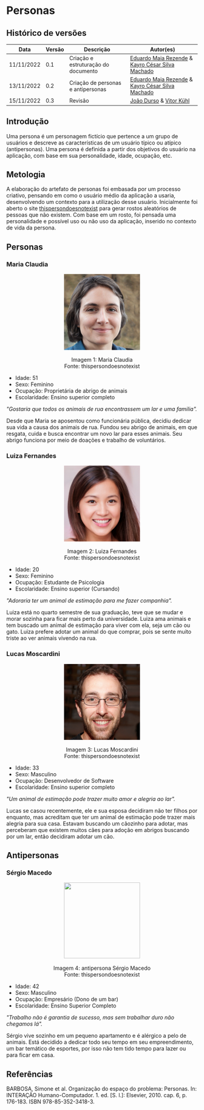 # Personas

## Histórico de versões
| Data       | Versão | Descrição            | Autor(es)     |
| ---------- | ------ | -------------------- | ------------------------------------------------------------------------------------------------------------------------------------------- | 
| 11/11/2022 | 0.1   | Criação e estruturação do documento | [Eduardo Maia Rezende](https://github.com/eduardomr) & [Kayro César Silva Machado](https://github.com/kayrocesar)|  |
| 13/11/2022 | 0.2    | Criação de personas e antipersonas | [Eduardo Maia Rezende](https://github.com/eduardomr) & [Kayro César Silva Machado](https://github.com/kayrocesar)|  |
| 15/11/2022 | 0.3  | Revisão | [João Durso](https://github.com/jvsdurso) & [Vitor Kühl](https://github.com/vitorekr)|  |
## Introdução

Uma persona é um personagem fictício que pertence a um grupo de usuários e descreve as
características de um usuário típico ou atípico (antipersonas). Uma persona é definida a partir dos objetivos do usuário na aplicação, com base em sua personalidade, idade, ocupação, etc.

## Metologia

A elaboração do artefato de personas foi embasada por um processo criativo, pensando em como o usuário médio da aplicação a usaria, desenvolvendo um contexto para a utilização desse usuário. Inicialmente foi aberto o site [thispersondoesnotexist](https://thispersondoesnotexist.com/) para gerar rostos aleatórios de pessoas que não existem. Com base em um rosto, foi pensada uma personalidade e possível uso ou não uso da aplicação, inserido no contexto de vida da persona.

## Personas

### Maria Claudia

<p align = "center"> <img src="https://github.com/UnBArqDsw2022-2/2022.2_G4_IDotPet/blob/master/docs/assets/personas/MariaClaudia.jpg?raw=true" height="200px" width="200px" /> </p>
<p align = "center"> 
Imagem 1: Maria Claudia <br>
Fonte: thispersondoesnotexist
</p>

- Idade: 51
- Sexo: Feminino
- Ocupação: Proprietária de abrigo de animais
- Escolaridade: Ensino superior completo

_"Gostaria que todos os animais de rua encontrassem um lar e uma familia"._

Desde que Maria se aposentou como funcionária pública, decidiu dedicar sua vida a causa dos animais de rua. Fundou seu abrigo de animais, em que resgata, cuida e busca encontrar um novo lar para esses animais. Seu abrigo funciona por meio de doações e trabalho de voluntários.

### Luiza Fernandes

<p align = "center"> <img src="https://github.com/UnBArqDsw2022-2/2022.2_G4_IDotPet/blob/master/docs/assets/personas/LuizaFernandes.jpg?raw=true" height="200px" width="200px" /> </p>
<p align = "center"> 
Imagem 2: Luiza Fernandes <br>
Fonte: thispersondoesnotexist
</p>

- Idade: 20
- Sexo: Feminino
- Ocupação: Estudante de Psicologia
- Escolaridade: Ensino superior (Cursando)

_"Adoraria ter um animal de estimação para me fazer companhia"._

Luiza está no quarto semestre de sua graduação, teve que se mudar e morar sozinha para ficar mais perto da universidade. Luiza ama animais e tem buscado um animal de estimação para viver com ela, seja um cão ou gato. Luiza prefere adotar um animal do que comprar, pois se sente muito triste ao ver animais vivendo na rua.

### Lucas Moscardini

<p align = "center"> <img src="https://github.com/UnBArqDsw2022-2/2022.2_G4_IDotPet/blob/master/docs/assets/personas/LucasMoscardini.jpg?raw=true" height="200px" width="200px" /> </p>
<p align = "center"> 
Imagem 3: Lucas Moscardini <br>
Fonte: thispersondoesnotexist
</p>

- Idade: 33
- Sexo: Masculino
- Ocupação: Desenvolvedor de Software
- Escolaridade: Ensino superior completo

_"Um animal de estimação pode trazer muito amor e alegria ao lar"._

Lucas se casou recentemente, ele e sua esposa decidiram não ter filhos por enquanto, mas acreditam que ter um animal de estimação pode trazer mais alegria para sua casa. Estavam buscando um cãozinho para adotar, mas perceberam que existem muitos cães para adoção em abrigos buscando por um lar, então decidiram adotar um cão.

## Antipersonas

### Sérgio Macedo

<p align = "center"> <img src="https://github.com/UnBArqDsw2022-2/2022.2_G4_IDotPet/blob/master/docs/assets/personas/S%C3%A9rgioMacedo.jpg?raw=true" height="200px" width="200px" /> </p>
<p align = "center"> 
Imagem 4: antipersona Sérgio Macedo <br>
Fonte: thispersondoesnotexist
</p>

- Idade: 42
- Sexo: Masculino 
- Ocupação: Empresário (Dono de um bar)
- Escolaridade: Ensino Superior Completo

_"Trabalho não é garantia de sucesso, mas sem trabalhar duro não chegamos lá"._

Sérgio vive sozinho em um pequeno apartamento e é alérgico a pelo de animais. Está decidido a dedicar todo seu tempo em seu empreendimento, um bar temático de esportes, por isso não tem tido tempo para lazer ou para ficar em casa.

## Referências

<!-- Feito aqui ó: https://referenciabibliografica.net/a/pt-br/ref/abnt -->

BARBOSA, Simone et al. Organização do espaço do problema: Personas. In: INTERAÇÃO Humano-Computador. 1. ed. [S. l.]: Elsevier, 2010. cap. 6, p. 176-183. ISBN 978-85-352-3418-3.
